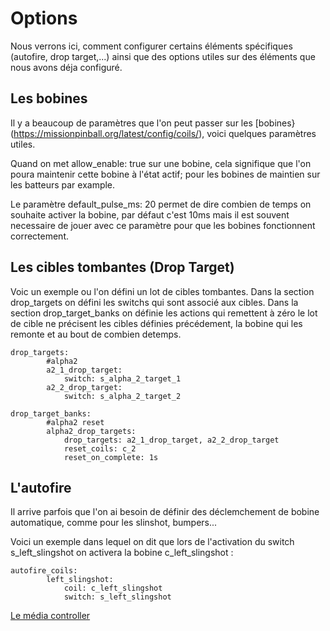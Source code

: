 # Options

Nous verrons ici, comment configurer certains éléments spécifiques (autofire, drop target,...) ainsi que des options utiles sur des éléments que nous avons déja configuré.

## Les bobines

Il y a beaucoup de paramètres que l'on peut passer sur les [bobines}(https://missionpinball.org/latest/config/coils/), voici quelques paramètres utiles.

Quand on met allow_enable: true sur une bobine, cela signifique que l'on poura maintenir cette bobine à l'état actif; pour les bobines de maintien sur les batteurs par example.

Le paramètre default_pulse_ms: 20 permet de dire combien de temps on souhaite activer la bobine, par défaut c'est 10ms mais il est souvent necessaire de jouer avec ce paramètre pour que les bobines fonctionnent correctement.

## Les cibles tombantes (Drop Target)

Voic un exemple ou l'on défini un lot de cibles tombantes. Dans la section drop_targets on défini les switchs qui sont associé aux cibles. 
Dans la section drop_target_banks on définie les actions qui remettent à zéro le lot de cible ne précisent les cibles définies précédement, la bobine qui les remonte et au bout de combien detemps.


	drop_targets:
    		#alpha2
    		a2_1_drop_target:
      			switch: s_alpha_2_target_1
    		a2_2_drop_target:
      			switch: s_alpha_2_target_2
  
  	drop_target_banks:
    		#alpha2 reset
    		alpha2_drop_targets:
      			drop_targets: a2_1_drop_target, a2_2_drop_target
      			reset_coils: c_2
      			reset_on_complete: 1s

## L'autofire

Il arrive parfois que l'on ai besoin de définir des déclemchement de bobine automatique, comme pour les slinshot, bumpers...

Voici un exemple dans lequel on dit que lors de l'activation du switch s_left_slingshot on activera la bobine c_left_slingshot :

  	autofire_coils:
    		left_slingshot:
      			coil: c_left_slingshot
      			switch: s_left_slingshot

[Le média controller](Gmc.md)

